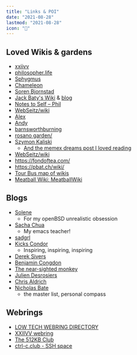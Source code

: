 ```yaml
---
title: "Links & POI"
date: "2021-08-28"
lastmod: "2021-08-28"
icon: "🧒"
---
```


## Loved Wikis & gardens
* [xxiivv](https://wiki.xxiivv.com/)
* [philosopher.life](http://philosopher.life/)
* [Sphygmus](https://sphygm.us/)
* [Chameleon](https://wiki.waifu.haus/)
* [Soren Bjornstad](https://zettelkasten.sorenbjornstad.com/)
* [Jack Baty's Wiki](https://rudimentarylathe.wiki/) & [blog](https://www.baty.net)
* [Notes to Self – Phil](https://youneedastereo.com/)
* [WebSeitz/wiki](http://webseitz.fluxent.com/wiki/)
* [Alex](https://alexschroeder.ch/wiki/SiteMap)
* [Andy](https://notes.andymatuschak.org/About_these_notes)
* [barnsworthburning](https://barnsworthburning.net/spaces/i/barnsworthburningnet)
* [rosano garden/](https://rosano.hmm.garden/)
* [Szymon Kaliski](https://szymonkaliski.com/notes/)
  * [And the memex dreams post I loved reading](https://szymonkaliski.com/writing/2020-04-19-memex-dreams)
* [WebSeitz/wiki](http://webseitz.fluxent.com/wiki/)
* https://fondoftea.com/
* https://pbat.ch/wiki/
* [Tour Bus map of wikis](http://meatballwiki.org/wiki/TourBusMap)
* [Meatball Wiki: MeatballWiki](http://meatballwiki.org/wiki/MeatballWiki)


## Blogs
* [Solene](https://dataswamp.org/~solene/)
  * For my openBSD unrealistic obsession
* [Sacha Chua](https://sachachua.com/blog/)
  * My emacs teacher!
* [sadgrl](https://sadgrl.online/)
* [Kicks Condor](https://kickscondor.com/)
  * Inspiring, inspiring, inspiring
* [Derek Sivers](http://sivers.org)
* [Benjamin Congdon](https://benjamincongdon.me/)
* [The near-sighted monkey](https://thenearsightedmonkey.tumblr.com/)
* [Julien Desrosiers](https://www.juliendesrosiers.com/blog.php)
* [Chris Aldrich](https://boffosocko.com/)
* [Nicholas Bate](http://nicholasbate.typepad.com/nicholas_bate/)
  * the master list, personal compass


## Webrings
* [LOW TECH WEBRING DIRECTORY](https://emreed.net/LowTech_Directory.html)
* [XXIIVV webring](https://webring.xxiivv.com/)
* [The 512KB Club](https://512kb.club/)
* [ctrl-c.club - SSH space](https://ctrl-c.club/)
